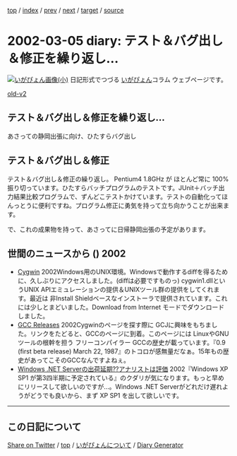 [top](https://igapyon.github.io/diary/) 
 / [index](https://igapyon.github.io/diary/2002/index.html) 
 / [prev](https://igapyon.github.io/diary/2002/ig020304.html) 
 / [next](https://igapyon.github.io/diary/2002/ig020308.html) 
 / [target](https://igapyon.github.io/diary/2002/ig020305.html) 
 / [source](https://github.com/igapyon/diary/blob/gh-pages/2002/ig020305.html.src.md) 

2002-03-05 diary: テスト＆バグ出し＆修正を繰り返し…
=====================================================================================================
[![いがぴょん画像(小)](https://igapyon.github.io/diary/images/iga200306s.jpg "いがぴょん")](https://igapyon.github.io/diary/memo/memoigapyon.html) 日記形式でつづる [いがぴょん](https://igapyon.github.io/diary/memo/memoigapyon.html)コラム ウェブページです。

[old-v2](ig020305-orig.html)

## テスト＆バグ出し＆修正を繰り返し…

あさっての静岡出張に向け、ひたすらバグ出し


## テスト＆バグ出し＆修正

テスト＆バグ出し＆修正の繰り返し。
Pentium4 1.8GHz が ほとんど常に 100%振り切っています。ひたすらバッチプログラムのテストです。JUnit＋バッチ出力結果比較プログラムで、ずんどこテストかけています。テストの自動化ってほんっとうに便利ですね。プログラム修正に勇気を持って立ち向かうことが出来ます。

で、これの成果物を持って、あさってに日帰静岡出張の予定があります。

## 世間のニュースから () 2002

* [Cygwin](http://sources.redhat.com/cygwin/)  2002Windows用のUNIX環境。Windowsで動作するdiffを得るために、久しぶりにアクセスしました。(diffは必要ですものっ) cygwin1.dllというUNIX APIエミュレーションの提供＆UNIXツール群の提供をしてくれます。最近は 非Install Shieldベースなインストーラで提供されています。これには少しとまどいました。Download from Internet モードでダウンロードしました。
* [GCC Releases](http://gcc.gnu.org/releases.html)  2002Cygwinのページを探す際に GCJに興味をもちました。リンクをたどると、GCCのページに到着。このページには LinuxやGNUツールの根幹を担う フリーコンパイラー GCCの歴史が載っています。『0.9 (first beta release) March 22, 1987』のトコロが感無量だなぁ。15年もの歴史があってこそのGCCなんですよねぇ。
* [Windows .NET Serverの出荷延期??アナリストは評価](http://www.zdnet.co.jp/news/0203/04/e_netserver.html)  2002『Windows XP SP1 が第3四半期に予定されている』のクダリが気になります。もっと早めにリリースして欲しいのですが…。Windows .NET Serverがどれだけ遅れようがどうでも良いから、まず XP SP1 を出して欲しいです。

----------------------------------------------------------------------------------------------------

## この日記について

[Share on Twitter](https://twitter.com/intent/tweet?hashtags=igapyon%2Cdiary%2C%E3%81%84%E3%81%8C%E3%81%B4%E3%82%87%E3%82%93&text=%E3%83%86%E3%82%B9%E3%83%88%EF%BC%86%E3%83%90%E3%82%B0%E5%87%BA%E3%81%97%EF%BC%86%E4%BF%AE%E6%AD%A3%E3%82%92%E7%B9%B0%E3%82%8A%E8%BF%94%E3%81%97%E2%80%A6&url=https%3A%2F%2Figapyon.github.io%2Fdiary%2F2002%2Fig020305.html) / [top](../index.html/) / [いがぴょんについて](https://igapyon.github.io/diary/memo/memoigapyon.html) / [Diary Generator](https://github.com/igapyon/igapyonv3)
